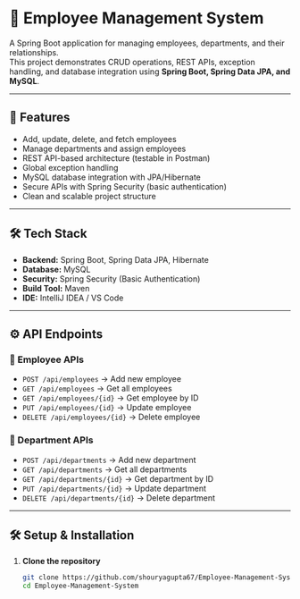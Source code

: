 # 🏢 Employee Management System

A Spring Boot application for managing employees, departments, and their relationships.  
This project demonstrates CRUD operations, REST APIs, exception handling, and database integration using **Spring Boot, Spring Data JPA, and MySQL**.

---

## 🚀 Features

- Add, update, delete, and fetch employees
- Manage departments and assign employees
- REST API-based architecture (testable in Postman)
- Global exception handling
- MySQL database integration with JPA/Hibernate
- Secure APIs with Spring Security (basic authentication)
- Clean and scalable project structure

---

## 🛠️ Tech Stack

- **Backend:** Spring Boot, Spring Data JPA, Hibernate  
- **Database:** MySQL  
- **Security:** Spring Security (Basic Authentication)  
- **Build Tool:** Maven  
- **IDE:** IntelliJ IDEA / VS Code  

---

## ⚙️ API Endpoints

### 👤 Employee APIs
- `POST /api/employees` → Add new employee  
- `GET /api/employees` → Get all employees  
- `GET /api/employees/{id}` → Get employee by ID  
- `PUT /api/employees/{id}` → Update employee  
- `DELETE /api/employees/{id}` → Delete employee  

### 🏬 Department APIs
- `POST /api/departments` → Add new department  
- `GET /api/departments` → Get all departments  
- `GET /api/departments/{id}` → Get department by ID  
- `PUT /api/departments/{id}` → Update department  
- `DELETE /api/departments/{id}` → Delete department  

---

## 🛠️ Setup & Installation

1. **Clone the repository**
   ```bash
   git clone https://github.com/shouryagupta67/Employee-Management-System.git
   cd Employee-Management-System
